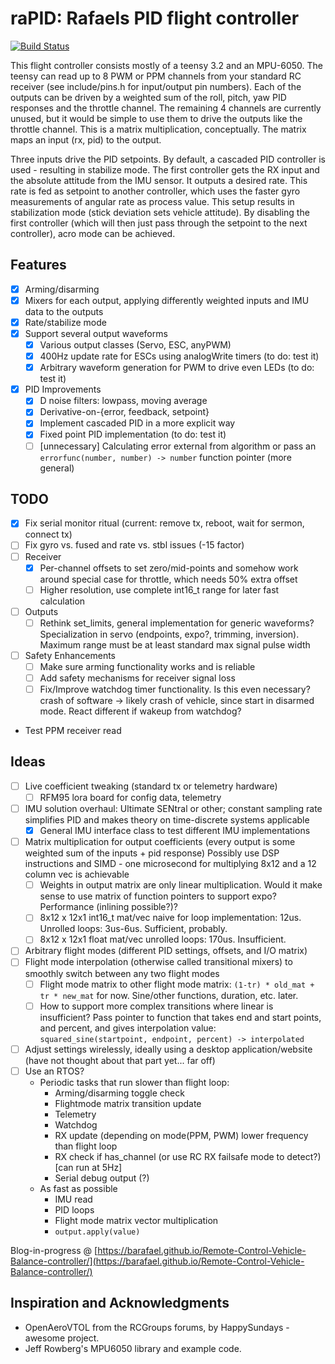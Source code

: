 # raPID: Rafaels PID flight controller

[![Build Status](https://travis-ci.org/barafael/raPID.svg?branch=master)](https://travis-ci.org/barafael/raPID)

This flight controller consists mostly of a teensy 3.2 and an MPU-6050. The
teensy can read up to 8 PWM or PPM channels from your standard RC receiver (see
include/pins.h for input/output pin numbers). Each of the outputs can be driven
by a weighted sum of the roll, pitch, yaw PID responses and the throttle
channel. The remaining 4 channels are currently unused, but it would be simple
to use them to drive the outputs like the throttle channel. This is a matrix
multiplication, conceptually. The matrix maps an input (rx, pid) to the output.

Three inputs drive the PID setpoints. By default, a cascaded PID controller is
used - resulting in stabilize mode. The first controller gets the RX input and
the absolute attitude from the IMU sensor. It outputs a desired rate. This rate
is fed as setpoint to another controller, which uses the faster gyro
measurements of angular rate as process value. This setup results in
stabilization mode (stick deviation sets vehicle attitude). By disabling the
first controller (which will then just pass through the setpoint to the next
controller), acro mode can be achieved.

## Features
- [x] Arming/disarming
- [x] Mixers for each output, applying differently weighted inputs and IMU data to the outputs
- [x] Rate/stabilize mode
- [x] Support several output waveforms
  - [x] Various output classes (Servo, ESC, anyPWM)
  - [x] 400Hz update rate for ESCs using analogWrite timers (to do: test it)
  - [x] Arbitrary waveform generation for PWM to drive even LEDs (to do: test it)
- [x] PID Improvements
  - [x] D noise filters: lowpass, moving average
  - [x] Derivative-on-{error, feedback, setpoint}
  - [x] Implement cascaded PID in a more explicit way
  - [x] Fixed point PID implementation (to do: test it)
  - [ ] [unnecessary] Calculating error external from algorithm or pass an ```errorfunc(number, number) -> number``` function pointer (more general)

## TODO
- [x] Fix serial monitor ritual (current: remove tx, reboot, wait for sermon, connect tx)
- [ ] Fix gyro vs. fused and rate vs. stbl issues (-15 factor)
- [ ] Receiver
  - [x] Per-channel offsets to set zero/mid-points and somehow work around special case for throttle, which needs 50% extra offset
  - [ ] Higher resolution, use complete int16_t range for later fast calculation
- [ ] Outputs
  - [ ] Rethink set_limits, general implementation for generic waveforms? Specialization in servo (endpoints, expo?, trimming, inversion). Maximum range must be at least standard max signal pulse width
- [ ] Safety Enhancements
  - [ ] Make sure arming functionality works and is reliable
  - [ ] Add safety mechanisms for receiver signal loss
  - [ ] Fix/Improve watchdog timer functionality. Is this even necessary? crash of software -> likely crash of vehicle, since start in disarmed mode. React different if wakeup from watchdog?
- Test PPM receiver read

## Ideas
- [ ] Live coefficient tweaking (standard tx or telemetry hardware)
  - [ ] RFM95 lora board for config data, telemetry
- [ ] IMU solution overhaul: Ultimate SENtral or other; constant sampling rate simplifies PID and makes theory on time-discrete systems applicable
  - [x] General IMU interface class to test different IMU implementations
- [ ] Matrix multiplication for output coefficients (every output is some weighted sum of the inputs + pid response) Possibly use DSP instructions and SIMD - one microsecond for multiplying 8x12 and a 12 column vec is achievable
  - [ ] Weights in output matrix are only linear multiplication. Would it make sense to use matrix of function pointers to support expo? Performance (inlining possible?)?
  - [ ] 8x12 x 12x1 int16_t mat/vec naive for loop implementation: 12us. Unrolled loops: 3us-6us. Sufficient, probably.
  - [ ] 8x12 x 12x1 float mat/vec unrolled loops: 170us. Insufficient.
- [ ] Arbitrary flight modes (different PID settings, offsets, and I/O matrix)
- [ ] Flight mode interpolation (otherwise called transitional mixers) to smoothly switch between any two flight modes
  - [ ] Flight mode matrix to other flight mode matrix: ```(1-tr) * old_mat + tr * new_mat``` for now. Sine/other functions, duration, etc. later.
  - [ ] How to support more complex transitions where linear is insufficient? Pass pointer to function that takes end and start points, and percent, and gives interpolation value:
        ```squared_sine(startpoint, endpoint, percent) -> interpolated```
- [ ] Adjust settings wirelessly, ideally using a desktop application/website (have not thought about that part yet... far off)
- [ ] Use an RTOS?
  * Periodic tasks that run slower than flight loop:
    * Arming/disarming toggle check
    * Flightmode matrix transition update
    * Telemetry
    * Watchdog
    * RX update (depending on mode(PPM, PWM) lower frequency than flight loop
    * RX check if has_channel (or use RC RX failsafe mode to detect?) [can run at 5Hz]
    * Serial debug output (?)
  * As fast as possible
    * IMU read
    * PID loops
    * Flight mode matrix vector multiplication
    * ```output.apply(value)```

Blog-in-progress @ [https://barafael.github.io/Remote-Control-Vehicle-Balance-controller/](https://barafael.github.io/Remote-Control-Vehicle-Balance-controller/)

## Inspiration and Acknowledgments

* OpenAeroVTOL from the RCGroups forums, by HappySundays - awesome project.
* Jeff Rowberg's MPU6050 library and example code.
